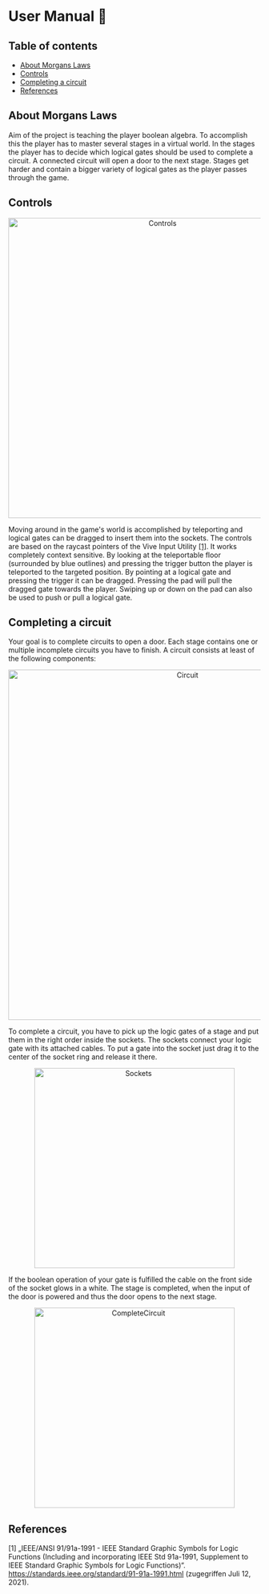 # User Manual 📗

## Table of contents
- [About Morgans Laws](#about-morgans-laws)
- [Controls](#controls)
- [Completing a circuit](#completing-a-circuit)
- [References](#references)

## About Morgans Laws

Aim of the project is teaching the player boolean algebra. To accomplish this the player has to master several stages in a virtual world. In the stages the player has to decide which logical gates should be used to complete a circuit. A connected circuit will open a door to the next stage. Stages get harder and contain a bigger variety of logical gates as the player passes through the game.

## Controls

<p align="center">
    <img alt="Controls" width="600" src="https://raw.githubusercontent.com/VRLAB-HSKL/AVR21-3/main/documentation/User%20Guide/Controls.png">
</p>

Moving around in the game's world is accomplished by teleporting and logical gates can be dragged to insert them into the sockets. The controls are based on the raycast pointers of the Vive Input Utility [[1]](#references). It works completely context sensitive. By looking at the teleportable floor (surrounded by blue outlines) and pressing the trigger button the player is teleported to the targeted position. By pointing at a logical gate and pressing the trigger it can be dragged. Pressing the pad will pull the dragged gate towards the player. Swiping up or down on the pad can also be used to push or pull a logical gate.

## Completing a circuit

Your goal is to complete circuits to open a door. Each stage contains one or multiple incomplete circuits you have to finish. A circuit consists at least of the following components:

<p align="center">
    <img alt="Circuit" width="700" src="https://raw.githubusercontent.com/VRLAB-HSKL/AVR21-3/main/documentation/User%20Guide/Circuit.png">
</p>

To complete a circuit, you have to pick up the logic gates of a stage and put them in the right order inside the sockets. The sockets connect your logic gate with its attached cables. To put a gate into the socket just drag it to the center of the socket ring and release it there. 

<p align="center">
    <img alt="Sockets" width="400" src="https://raw.githubusercontent.com/VRLAB-HSKL/AVR21-3/main/documentation/User%20Guide/Sockets.png">
</p>

If the boolean operation of your gate is fulfilled the cable on the front side of the socket glows in a white. The stage is completed, when the input of the door is powered and thus the door opens to the next stage.

<p align="center">
    <img alt="CompleteCircuit" width="400" src="https://raw.githubusercontent.com/VRLAB-HSKL/AVR21-3/main/documentation/User%20Guide/CompleteCircuit.png">
</p>

## References
[1]	„IEEE/ANSI 91/91a-1991 - IEEE Standard Graphic Symbols for Logic Functions (Including and incorporating IEEE Std 91a-1991, Supplement to IEEE Standard Graphic 
Symbols for Logic Functions)“. https://standards.ieee.org/standard/91-91a-1991.html (zugegriffen Juli 12, 2021). 